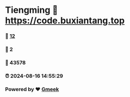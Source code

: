 # Tiengming :link: https://code.buxiantang.top 
### :page_facing_up: [12](https://code.buxiantang.top/tag.html) 
### :speech_balloon: 2 
### :hibiscus: 43578 
### :alarm_clock: 2024-08-16 14:55:29 
### Powered by :heart: [Gmeek](https://github.com/Meekdai/Gmeek)
